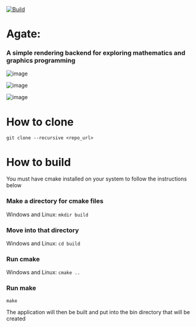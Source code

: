 [![Build](https://github.com/wba6/Agate/actions/workflows/cmake-multi-platform.yml/badge.svg)](https://github.com/wba6/Agate/actions/workflows/cmake-multi-platform.yml)
# Agate: 
### A simple rendering backend for exploring mathematics and graphics programming
![image](https://github.com/user-attachments/assets/42662d4c-b7dc-4ad9-bc73-b0c6c2d60b3d)

![image](https://github.com/user-attachments/assets/6f966f0d-b287-435c-9098-0cd5e85e10bb)

![image](https://github.com/wba6/Agate/assets/76547127/1ebbba4a-5f6b-40eb-aa5e-fac1ab247b11)

# How to clone 
```git clone --recursive <repo_url>```

# How to build
You must have cmake installed on your system to follow the instructions below

### Make a directory for cmake files
Windows and Linux: 
```mkdir build```

### Move into that directory
Windows and Linux:
```cd build```

### Run cmake 
Windows and Linux:
```cmake ..```

### Run make
```make```

The application will then be built and put into the bin directory that will be created

